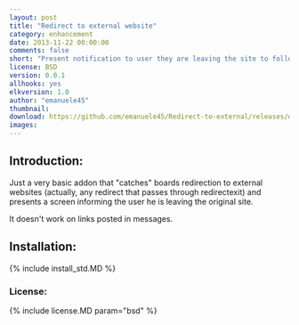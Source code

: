 ```yaml
---
layout: post
title: "Redirect to external website"
category: enhancement
date: 2013-11-22 00:00:00
comments: false
short: "Present notification to user they are leaving the site to follow a link"
license: BSD
version: 0.0.1
allhooks: yes
elkversion: 1.0
author: "emanuele45"
thumbnail:
download: https://github.com/emanuele45/Redirect-to-external/releases/download/v0.0.1/Redirect-to-ext_0-0-1.tar.gz
images:
---
```


## Introduction:
Just a very basic addon that "catches" boards redirection to external websites (actually, any redirect that passes through redirectexit) and presents a screen informing the user he is leaving the original site.

It doesn't work on links posted in messages.

## Installation:
{% include install_std.MD %}

### License:
{% include license.MD param="bsd" %}